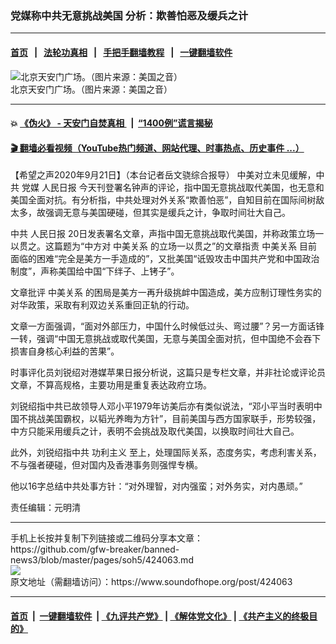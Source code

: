 ### 党媒称中共无意挑战美国 分析：欺善怕恶及缓兵之计
------------------------

#### [首页](https://github.com/gfw-breaker/banned-news3/blob/master/README.md) &nbsp;&nbsp;|&nbsp;&nbsp; [法轮功真相](https://github.com/begood0513/basic/blob/master/README.md)  &nbsp;&nbsp;|&nbsp;&nbsp; [手把手翻墙教程](https://github.com/gfw-breaker/guides/wiki)  &nbsp;&nbsp;|&nbsp;&nbsp; [一键翻墙软件](https://github.com/gfw-breaker/nogfw/blob/master/README.md)  



<div><img alt="北京天安门广场。（图片来源：美国之音）" src="https://img.soundofhope.org/2020-08/89-1596702336469.jpg"/>
<br/><figcaption class="caption">
 北京天安门广场。（图片来源：美国之音）
</figcaption></div><hr/>

#### 💥 [《伪火》 - 天安门自焚真相 ](http://158.247.195.190:10000/videos/blog/weihuo.html)&nbsp; |&nbsp; [“1400例”谎言揭秘  ](http://158.247.195.190:10000/videos/blog/jiexi1400.html)

#### [ 🎬  翻墙必看视频（YouTube热门频道、网站代理、时事热点、历史事件 ...）](https://github.com/gfw-breaker/links/blob/master/banned.md)

<div><div class="Content__Wrapper sc-1bvya0-0 grZQxZ">
 <p class="meta-top">
  <span class="meta">
   【希望之声2020年9月21日】（本台记者岳文骁综合报导）
  </span>
  中美对立未见缓解，中共
  <ok href="/term/3819">
   党媒
  </ok>
  <ok href="/term/2539">
   人民日报
  </ok>
  今天刊登署名钟声的评论，指中国无意挑战取代美国，也无意和美国全面对抗。有分析指，中共处理对外关系“欺善怕恶”，自知目前在国际间树敌太多，故强调无意与美国硬碰，但其实是缓兵之计，争取时间壮大自己。
 </p>
 <p>
  中共
  <ok href="/term/2539">
   人民日报
  </ok>
  20日发表署名文章，声指中国无意挑战取代美国，并称政策立场一以贯之。这篇题为“中方对
  <ok href="/term/7514">
   中美关系
  </ok>
  的立场一以贯之”的文章指责
  <ok href="/term/7514">
   中美关系
  </ok>
  目前面临的困难“完全是美方一手造成的”，又批美国“诋毁攻击中国共产党和中国政治制度”，声称美国给中国“下绊子、上铐子”。
 </p>
 <div class="AD_Embed__Wrap-sc-1xslmin-0 igMuqX module desktop">
  <div>
  </div>
 </div>
 <p>
  文章批评
  <ok href="/term/7514">
   中美关系
  </ok>
  的困局是美方一再升级挑衅中国造成，美方应制订理性务实的对华政策，采取有利双边关系重回正轨的行动。
 </p>
 <p>
  文章一方面强调，“面对外部压力，中国什么时候低过头、弯过腰”？另一方面话锋一转，强调“中国无意挑战或取代美国，无意与美国全面对抗，但中国绝不会吞下损害自身核心利益的苦果”。
 </p>
 <p>
  时事评化员刘锐绍对港媒苹果日报分析说，这篇只是专栏文章，并非社论或评论员文章，不算高规格，主要功用是重复表达政府立场。
 </p>
 <p>
  刘锐绍指中共已故领导人邓小平1979年访美后亦有类似说法，“邓小平当时表明中国不挑战美国霸权，以韬光养晦为方针”，目前美国与西方国家联手，形势较强，中方只能采用缓兵之计，表明不会挑战及取代美国，以换取时间壮大自己。
 </p>
 <p>
  此外，刘锐绍指中共
  <ok href="/term/68973">
   功利主义
  </ok>
  至上，处理国际关系，态度务实，考虑利害关系，不与强者硬碰，但对国内及香港事务则强悍专横。
 </p>
 <p>
  他以16字总结中共处事方针：“对外理智，对内强蛮；对外务实，对内愚顽。”
 </p>
 <p class="meta-btm">
  责任编辑：元明清
 </p>
</div>
</div>
<hr/>
手机上长按并复制下列链接或二维码分享本文章：<br/>
https://github.com/gfw-breaker/banned-news3/blob/master/pages/soh5/424063.md <br/>
<a href='https://github.com/gfw-breaker/banned-news3/blob/master/pages/soh5/424063.md'><img src='https://github.com/gfw-breaker/banned-news3/blob/master/pages/soh5/424063.md.png'/></a> <br/>
原文地址（需翻墙访问）：https://www.soundofhope.org/post/424063


------------------------
#### [首页](https://github.com/gfw-breaker/banned-news3/blob/master/README.md) &nbsp;|&nbsp; [一键翻墙软件](https://github.com/gfw-breaker/nogfw/blob/master/README.md) &nbsp;| [《九评共产党》](https://github.com/gfw-breaker/9ping.md/blob/master/README.md#九评之一评共产党是什么) | [《解体党文化》](https://github.com/gfw-breaker/jtdwh.md/blob/master/README.md) | [《共产主义的终极目的》](https://github.com/gfw-breaker/gczydzjmd.md/blob/master/README.md)


<img src='http://gfw-breaker.win/banned-news3/pages/soh5/424063.md' width='0px' height='0px'/>
